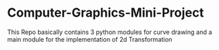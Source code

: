 # Computer-Graphics-Mini-Project
This Repo basically contains 3 python modules for curve drawing and a main module for the implementation of 2d Transformation
